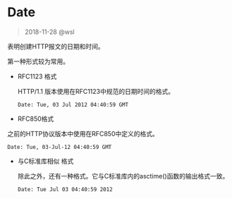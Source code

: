 # Date

> 2018-11-28 @wsl

表明创建HTTP报文的日期和时间。

第一种形式较为常用。

- RFC1123 格式

  HTTP/1.1 版本使用在RFC1123中规范的日期时间的格式。

  ```
  Date: Tue, 03 Jul 2012 04:40:59 GMT
  ```

-  RFC850格式

  之前的HTTP协议版本中使用在RFC850中定义的格式。

  ```
  Date: Tue, 03-Jul-12 04:40:59 GMT
  ```

- 与C标准库相似 格式

  除此之外，还有一种格式。它与C标准库内的asctime()函数的输出格式一致。

  ```
  Date: Tue Jul 03 04:40:59 2012
  ```

